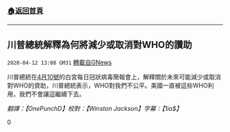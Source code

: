 ###  [:house:返回首頁](https://github.com/ourhimalayas/txt)
---

## 川普總統解釋為何將減少或取消對WHO的讚助
`2020-04-12 13:08 GM31` [轉載自GNews](https://gnews.org/zh-hant/170426/)

川普總統在[4月10號](https://www.youtube.com/watch?v=BjNuiJXEw00)的白宮每日冠狀病毒簡報會上，解釋關於未來可能減少或取消對WHO的資助，川普總統表示，WHO對我們不公平。美國一直被這些WHO利用，我們不會讓這繼續下去。

*翻譯：【OnePunchD】校對：【Winston Jackson】字幕：【1ia$】*

0
